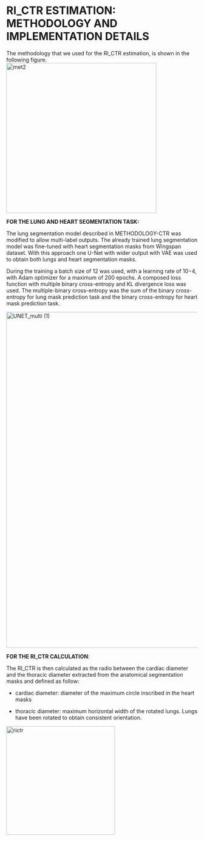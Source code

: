 # RI_CTR ESTIMATION: METHODOLOGY AND IMPLEMENTATION DETAILS
The methodology that we used for the RI_CTR estimation, is shown in the following figure.
<img width="395" alt="met2" src="https://user-images.githubusercontent.com/94172910/209112124-b8863e9d-e786-4862-9666-d6f47bf508d0.PNG">

**FOR THE LUNG AND HEART SEGMENTATION TASK:**

The lung segmentation model described in METHODOLOGY-CTR was modified to allow multi-label outputs. The already trained lung segmentation model was fine-tuned with heart segmentation masks from Wingspan dataset. 
With this approach one U-Net with wider output with VAE was used to obtain both lungs and heart segmentation masks.

During the training a batch size of 12 was used, with a learning rate of 10−4, with Adam optimizer for a maximum of 200 epochs. A composed loss function with multiple  binary cross-entropy and KL divergence loss was used. The multiple-binary cross-entropy was the sum of the binary cross-entropy for lung mask prediction task and the
binary cross-entropy for heart mask prediction task.

<img width="884" alt="UNET_multi (1)" src="https://user-images.githubusercontent.com/94172910/209106468-49de3873-c0de-49f9-b9cf-7f0eefacd523.PNG">



**FOR THE RI_CTR CALCULATION**:

The RI_CTR is then calculated as the radio between the cardiac diameter and the thoracic diameter extracted from the anatomical segmentation masks and defined as follow:

- cardiac diameter: diameter of the maximum circle inscribed in the heart masks

- thoracic diameter: maximum horizontal width of the rotated lungs. Lungs have been rotated to obtain consistent orientation.

<img width="286" alt="rictr" src="https://user-images.githubusercontent.com/94172910/209111923-9d7ae306-1920-42e0-baa3-f3d0dc0677a6.PNG">
